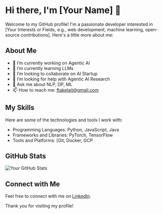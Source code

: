 # Hi there, I'm [Your Name] 👋

Welcome to my GitHub profile! I'm a passionate developer interested in [Your Interests or Fields, e.g., web development, machine learning, open-source contributions]. Here's a little more about me:

## About Me

- 🔭 I’m currently working on Agentic AI
- 🌱 I’m currently learning LLMs
- 👯 I’m looking to collaborate on AI Startup
- 🤔 I’m looking for help with Agentic AI Research
- 💬 Ask me about NLP, DP, ML
- 📫 How to reach me: ftakelait@gmail.com

## My Skills

Here are some of the technologies and tools I work with:

- Programming Languages: Python, JavaScript, Java
- Frameworks and Libraries: PyTorch, TensorFlow
- Tools and Platforms: [Git, Docker, GCP

## GitHub Stats

![Your GitHub Stats](https://github-readme-stats.vercel.app/api?username=yourusername&show_icons=true&hide_border=true)

## Connect with Me

Feel free to connect with me on [LinkedIn](https://www.linkedin.com/in/ftakelait/).

Thank you for visiting my profile!
